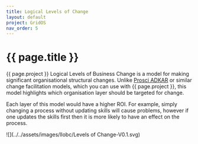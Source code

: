 ```yaml
---
title: Logical Levels of Change
layout: default
project: GridOS
nav_order: 5
---
```


# {{ page.title }}

{{ page.project }} Logical Levels of Business Change is a model for making significant organisational structural changes. Unlike [Prosci ADKAR](https://www.prosci.com/methodology/adkar) or similar change facilitation models, which you can use with {{ page.project }}, this model highlights which organisation layer should be targeted for change.

Each layer of this model would have a higher ROI. For example, simply changing a process without updating skills will cause problems, however if one updates the skills first then it is more likely to have an effect on the process.

![](../../assets/images/llobc/Levels of Change-V0.1.svg)
